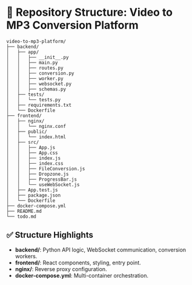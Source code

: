 # 📁 Repository Structure: Video to MP3 Conversion Platform

```
video-to-mp3-platform/
├── backend/
│   ├── app/
│   │   ├── __init__.py
│   │   ├── main.py
│   │   ├── routes.py
│   │   ├── conversion.py
│   │   ├── worker.py
│   │   ├── websocket.py
│   │   ├── schemas.py
│   ├── tests/
│   │   └── tests.py
│   ├── requirements.txt
│   └── Dockerfile
├── frontend/
│   ├── nginx/
│   │   └── nginx.conf
│   ├── public/
│   │   └── index.html
│   ├── src/
│   │   ├── App.js
│   │   ├── App.css
│   │   ├── index.js
│   │   ├── index.css
│   │   ├── FileConversion.js
│   │   ├── Dropzone.js
│   │   ├── ProgressBar.js
│   │   └── useWebSocket.js
│   ├── App.test.js
│   ├── package.json
│   └── Dockerfile
├── docker-compose.yml
├── README.md
└── todo.md
```

## ✅ Structure Highlights

- **backend/**: Python API logic, WebSocket communication, conversion workers.
- **frontend/**: React components, styling, entry point.
- **nginx/**: Reverse proxy configuration.
- **docker-compose.yml**: Multi-container orchestration.

